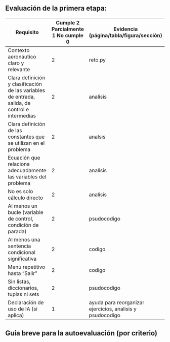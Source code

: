 ## Evaluación de la primera etapa:



| Requisito | Cumple 2  Parcialmente 1 No cumple     0 | Evidencia (página/tabla/figura/sección) |
| --- | --- | --- |
| Contexto aeronáutico claro y relevante | 2 | reto.py |
| Clara definición y clasificación de las variables de entrada, salida, de control e intermedias | 2 | analisis |
| Clara definición de las constantes que se utilizan en el problema | 2 | analsis |
| Ecuación que relaciona adecuadamente las variables del problema | 2 | analisis |
| No es solo cálculo directo | 2 | analisis |
| Al menos un bucle (variable de control, condición de parada) | 2 | psudocodigo |
| Al menos una sentencia condicional significativa | 2 | codigo |
| Menú repetitivo hasta “Salir” | 2 | codigo |
| Sin listas, diccionarios, tuplas ni sets | 2 | psudocodigo |
| Declaración de uso de IA (si aplica) | 1 | ayuda para reorganizar ejercicios, analisis y psudocodigo |

## Guía breve para la autoevaluación (por criterio)